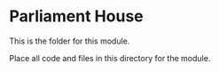 # Parliament House
This is the folder for this module.

Place all code and files in this directory for the module.